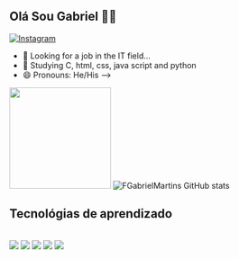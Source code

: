 ## Olá Sou Gabriel 👋🤳

[![Instagram](https://img.shields.io/badge/Instagram-E4405F?style=for-the-badge&logo=instagram&logoColor=white)](https://www.instagram.com/_gabriiell.m/)

- 🔭 Looking for a job in the IT field...
- 🌱 Studying C, html, css, java script and python
- 😄 Pronouns: He/His
-->

<img loading="lazy" height="180em" src="https://github-readme-stats.vercel.app/api/top-langs/?username=FGabrielMartins&layout=compact&langs_count=7&theme=highcontrast"/>    ![FGabrielMartins GitHub stats](https://github-readme-stats.vercel.app/api?username=FGabrielMartins&show_icons=true&theme=highcontrast)

## Tecnológias de aprendizado

<div style="display: inline_block"><br>
  <img aling="center" alt"html5" src="https://img.shields.io/badge/HTML5-E34F26?style=for-the-badge&logo=html5&logoColor=white"/>
  <img aling="center" alt"css" src="https://img.shields.io/badge/CSS-239120?&style=for-the-badge&logo=css3&logoColor=white"/>
  <img aling="center" alt"javascript" src="https://img.shields.io/badge/JavaScript-F7DF1E?style=for-the-badge&logo=javascript&logoColor=black"/>
  <img aling="center" alt"c" src="https://img.shields.io/badge/C-00599C?style=for-the-badge&logo=c&logoColor=white"/>
  <img aling="center" alt"python" src="https://img.shields.io/badge/Python-14354C?style=for-the-badge&logo=python&logoColor=white"/>
</div>
